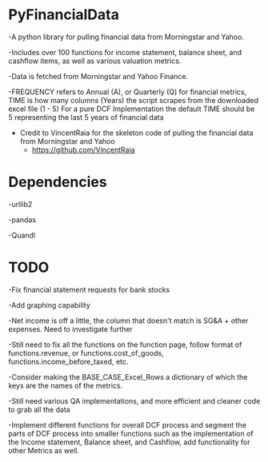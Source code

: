 PyFinancialData
===============

-A python library for pulling financial data from Morningstar and Yahoo.

-Includes over 100 functions for income statement, balance sheet, and cashflow items, as well as various valuation metrics.

-Data is fetched from Morningstar and Yahoo Finance.

-FREQUENCY refers to Annual (A), or Quarterly (Q) for financial metrics,
 TIME is how many columns (Years) the script scrapes from the downloaded excel file (1 - 5)
 For a pure DCF Implementation the default TIME should be 5 representing the last 5 years of financial data


- Credit to VincentRaia for the skeleton code of pulling the financial data from Morningstar and Yahoo
   - https://github.com/VincentRaia



Dependencies
===============

-urllib2

-pandas

-Quandl


TODO
===============

-Fix financial statement requests for bank stocks

-Add graphing capability

-Net income is off a little, the column that doesn't match is SG&A + other expenses. Need to investigate further

-Still need to fix all the functions on the function page, follow format of functions.revenue, or
 functions.cost_of_goods, functions.income_before_taxed, etc.

-Consider making the BASE_CASE_Excel_Rows a dictionary of which the keys are the names of the metrics.

-Still need various QA implementations, and more efficient and cleaner code to grab all the data

-Implement different functions for overall DCF process and segment the parts of DCF process into smaller functions
 such as the implementation of the Income statement, Balance sheet, and Cashflow, add functionality for other Metrics
 as well.